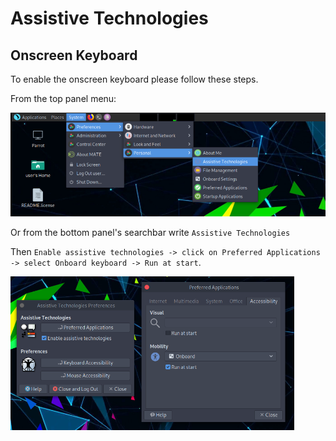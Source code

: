 # Assistive Technologies #

## Onscreen Keyboard ##

To enable the onscreen keyboard please follow these steps.

From the top panel menu: 

<img src="./images/assistive_technologies/1.png"/>

Or from the bottom panel's searchbar write `Assistive Technologies`

Then `Enable assistive technologies -> click on Preferred Applications -> select Onboard keyboard -> Run at start`. 

<img src="./images/assistive_technologies/2.png" width="90%"/>
